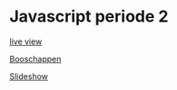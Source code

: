 # Javascript periode 2

[live view](https://34114.hosts1.ma-cloud.nl/f1m2js/)

[Booschappen](https://34114.hosts1.ma-cloud.nl/Boodschappen/Boodschappen.html)

[Slideshow](https://34114.hosts1.ma-cloud.nl/Gallery/index.html)